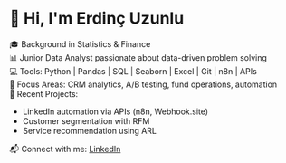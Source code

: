# 👋 Hi, I'm Erdinç Uzunlu

🎓 Background in Statistics & Finance  
📊 Junior Data Analyst passionate about data-driven problem solving  
💻 Tools: Python | Pandas | SQL | Seaborn | Excel | Git | n8n | APIs  
🧩 Focus Areas: CRM analytics, A/B testing, fund operations, automation  
📁 Recent Projects:
- LinkedIn automation via APIs (n8n, Webhook.site)
- Customer segmentation with RFM
- Service recommendation using ARL

📬 Connect with me: [LinkedIn](https://www.linkedin.com/in/erdincuzunlu)
